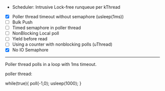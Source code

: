 - Scheduler: Intrusive Lock-free runqueue per kThread
- [x] Poller thread timeout without semaphore (usleep(1ms))
- [ ] Bulk Push
- [ ] Timed semaphore in poller thread
- [ ] NonBlocking Local poll
- [ ] Yield before read
- [ ] Using a counter with nonblocking polls (uThread)
- [x] No IO Semaphore

---

Poller thread polls in a loop with 1ms timeout.

poller thread:

while(true){
    poll(-1,0);
    usleep(1000);
}